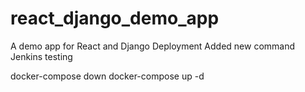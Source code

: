 # react_django_demo_app
A demo app for React and Django Deployment
Added new command
Jenkins testing

docker-compose down
docker-compose up -d

